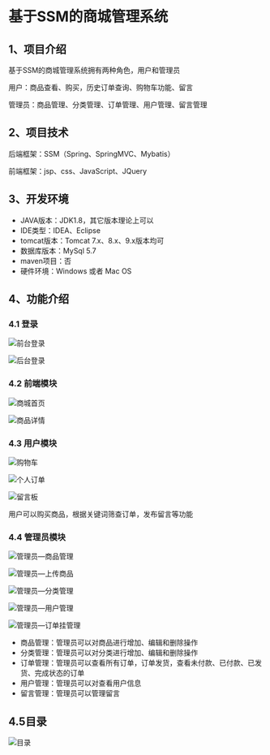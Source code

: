 # 基于SSM的商城管理系统

## 1、项目介绍

基于SSM的商城管理系统拥有两种角色，用户和管理员

用户：商品查看、购买，历史订单查询、购物车功能、留言

管理员：商品管理、分类管理、订单管理、用户管理、留言管理


## 2、项目技术

后端框架：SSM（Spring、SpringMVC、Mybatis）

前端框架：jsp、css、JavaScript、JQuery

## 3、开发环境

- JAVA版本：JDK1.8，其它版本理论上可以
- IDE类型：IDEA、Eclipse
- tomcat版本：Tomcat 7.x、8.x、9.x版本均可
- 数据库版本：MySql 5.7
- maven项目：否
- 硬件环境：Windows 或者 Mac OS


## 4、功能介绍

### 4.1 登录

![前台登录](https://project-images-1256969109.cos.ap-chongqing.myqcloud.com/Typora-Images/202205281258041.jpg)

![后台登录](https://project-images-1256969109.cos.ap-chongqing.myqcloud.com/Typora-Images/202205281258492.jpeg)

### 4.2 前端模块

![商城首页](https://project-images-1256969109.cos.ap-chongqing.myqcloud.com/Typora-Images/202205281258200.jpg)

![商品详情](https://project-images-1256969109.cos.ap-chongqing.myqcloud.com/Typora-Images/202205281258657.jpg)

### 4.3 用户模块

![购物车](https://project-images-1256969109.cos.ap-chongqing.myqcloud.com/Typora-Images/202205281258005.jpg)

![个人订单](https://project-images-1256969109.cos.ap-chongqing.myqcloud.com/Typora-Images/202205281258402.jpg)

![留言板](https://project-images-1256969109.cos.ap-chongqing.myqcloud.com/Typora-Images/202205281258966.jpg)

用户可以购买商品，根据关键词筛查订单，发布留言等功能

### 4.4 管理员模块

![管理员—商品管理](https://project-images-1256969109.cos.ap-chongqing.myqcloud.com/Typora-Images/202205281259735.jpg)

![管理员—上传商品](https://project-images-1256969109.cos.ap-chongqing.myqcloud.com/Typora-Images/202205281259413.jpg)

![管理员—分类管理](https://project-images-1256969109.cos.ap-chongqing.myqcloud.com/Typora-Images/202205281259736.jpg)

![管理员—用户管理](https://project-images-1256969109.cos.ap-chongqing.myqcloud.com/Typora-Images/202205281259659.jpg)

![管理员—订单挂管理](https://project-images-1256969109.cos.ap-chongqing.myqcloud.com/Typora-Images/202205281259305.jpg)

- 商品管理：管理员可以对商品进行增加、编辑和删除操作
- 分类管理：管理员可以对分类进行增加、编辑和删除操作
- 订单管理：管理员可以查看所有订单，订单发货，查看未付款、已付款、已发货、完成状态的订单
- 用户管理：管理员可以对查看用户信息
- 留言管理：管理员可以管理留言

## 4.5目录

![目录](https://project-images-1256969109.cos.ap-chongqing.myqcloud.com/Typora-Images/202205281327951.jpg)



